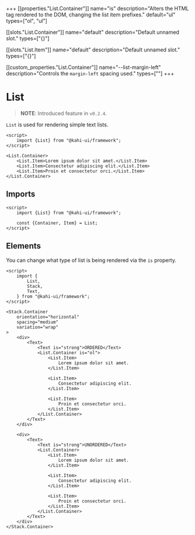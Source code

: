 +++
[[properties."List.Container"]]
name="is"
description="Alters the HTML tag rendered to the DOM, changing the list item prefixes."
default="ul"
types=["ol", "ul"]

[[slots."List.Container"]]
name="default"
description="Default unnamed slot."
types=["{}"]

[[slots."List.Item"]]
name="default"
description="Default unnamed slot."
types=["{}"]

[[custom_properties."List.Container"]]
name="--list-margin-left"
description="Controls the `margin-left` spacing used."
types=["<length>"]
+++

# List

> **NOTE**: Introduced feature in `v0.2.4`.

`List` is used for rendering simple text lists.

```svelte {title="List Preview" mode="repl"}
<script>
    import {List} from "@kahi-ui/framework";
</script>

<List.Container>
    <List.Item>Lorem ipsum dolor sit amet.</List.Item>
    <List.Item>Consectetur adipiscing elit.</List.Item>
    <List.Item>Proin et consectetur orci.</List.Item>
</List.Container>
```

## Imports

```svelte {title="List Imports"}
<script>
    import {List} from "@kahi-ui/framework";

    const {Container, Item} = List;
</script>
```

## Elements

You can change what type of list is being rendered via the `is` property.

```svelte {title="List Elements" mode="repl"}
<script>
    import {
        List,
        Stack,
        Text,
    } from "@kahi-ui/framework";
</script>

<Stack.Container
    orientation="horizontal"
    spacing="medium"
    variation="wrap"
>
    <div>
        <Text>
            <Text is="strong">ORDERED</Text>
            <List.Container is="ol">
                <List.Item>
                    Lorem ipsum dolor sit amet.
                </List.Item>

                <List.Item>
                    Consectetur adipiscing elit.
                </List.Item>

                <List.Item>
                    Proin et consectetur orci.
                </List.Item>
            </List.Container>
        </Text>
    </div>

    <div>
        <Text>
            <Text is="strong">UNORDERED</Text>
            <List.Container>
                <List.Item>
                    Lorem ipsum dolor sit amet.
                </List.Item>

                <List.Item>
                    Consectetur adipiscing elit.
                </List.Item>

                <List.Item>
                    Proin et consectetur orci.
                </List.Item>
            </List.Container>
        </Text>
    </div>
</Stack.Container>
```
